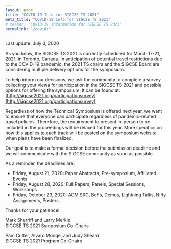 ```yaml
---
layout: page
title: "COVID-19 Info for SIGCSE TS 2021"
meta_title: "COVID-19 Info for SIGCSE TS 2021"
# teaser: "COVID-19 Information for SIGCSE TS 2021"
permalink: "/covid/"
---
```

Last update: July 3, 2020

As you know, the SIGCSE TS 2021 is currently scheduled for March 17-21, 2021, in Toronto, Canada.  In anticipation of potential travel restrictions due to the COVID-19 pandemic, the 2021 TS chairs and the SIGCSE Board are considering multiple delivery options for the symposium.

To help inform our decisions, we ask the community to complete a survey collecting your views for participation in the SIGCSE TS 2021 and possible options for offering the symposium.  It can be found at: [http://sigcse2021.org/participationsurvey](http://sigcse2021.org/participationsurvey)

Regardless of how the Technical Symposium is offered next year, we want to ensure that everyone can participate regardless of pandemic-related travel policies.  Therefore, the requirement to present in-person to be included in the proceedings will be relaxed for this year.  More specifics on how this applies to each track will be posted on the symposium website when plans have been finalized.  

Our goal is to make a formal decision before the submission deadline and we will communicate with the SIGCSE community as soon as possible.

As a reminder, the deadlines are:

* Friday, August 21, 2020: Paper Abstracts, Pre-symposium, Affiliated Events 
* Friday, August 28, 2020: Full Papers, Panels, Special Sessions, Workshops 
* Friday, October 23, 2020: ACM SRC, BoFs, Demos, Lightning Talks, Nifty Assignments, Posters

Thanks for your patience!

Mark Sherriff and Larry Merkle     
SIGCSE TS 2021 Symposium Co-Chairs

Pam Cutter, Alvaro Monge, and Judy Sheard     
SIGCSE TS 2021 Program Co-Chairs
